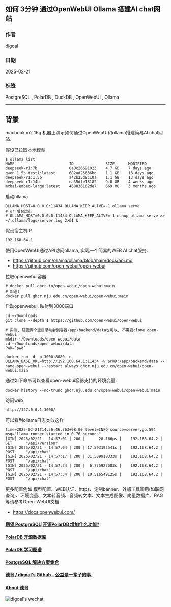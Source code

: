 ## 如何 3分钟 通过OpenWebUI Ollama 搭建AI chat网站   
          
### 作者          
digoal          
          
### 日期          
2025-02-21          
          
### 标签          
PostgreSQL , PolarDB , DuckDB , OpenWebUI , Ollama   
          
----          
          
## 背景   
macbook m2 16g 机器上演示如何通过OpenWebUI和ollama搭建简易AI chat网站.   
  
假设已拉取本地模型  
```  
$ ollama list  
NAME                        ID              SIZE      MODIFIED       
deepseek-r1:7b              0a8c26691023    4.7 GB    7 days ago        
qwen_1.5b_test1:latest      682ad25636bd    1.1 GB    13 days ago       
deepseek-r1:1.5b            a42b25d8c10a    1.1 GB    13 days ago       
deepseek-r1:14b             ea35dfe18182    9.0 GB    4 weeks ago       
mxbai-embed-large:latest    468836162de7    669 MB    3 months ago    
```  
  
启动ollama  
```  
OLLAMA_HOST=0.0.0.0:11434 OLLAMA_KEEP_ALIVE=-1 ollama serve   
# or 后台运行   
# OLLAMA_HOST=0.0.0.0:11434 OLLAMA_KEEP_ALIVE=-1 nohup ollama serve >> ~/.ollama/logs/server.log 2>&1 &   
```  
  
假设宿主机IP   
```  
192.168.64.1    
```  
  
使用OpenWebUI通过API访问ollama, 实现一个简易的WEB AI chat服务.  
- https://github.com/ollama/ollama/blob/main/docs/api.md  
- https://github.com/open-webui/open-webui  
  
拉取openwebui容器  
```  
# docker pull ghcr.io/open-webui/open-webui:main  
# 加速:   
docker pull ghcr.nju.edu.cn/open-webui/open-webui:main  
```  
  
启动openwebui, 映射到3000端口  
```  
cd ~/Downloads  
git clone --depth 1 https://github.com/open-webui/open-webui  

# 实测, 随便弄个空目录映射到容器/app/backend/data也可以, 不需要clone open-webui
mkdir ~/Downloads/open-webui/data
cd ~/Downloads/open-webui/data
PWD=`pwd`    
  
docker run -d -p 3000:8080 -e OLLAMA_BASE_URL=http://192.168.64.1:11434 -v $PWD:/app/backend/data --name open-webui --restart always ghcr.nju.edu.cn/open-webui/open-webui:main   
```  
   
通过如下命令可以查看open-webui容器支持的环境变量:  
```
docker history --no-trunc ghcr.nju.edu.cn/open-webui/open-webui:main
```
  
访问web  
```  
http://127.0.0.1:3000/  
```  
  
可以看到ollama日志类似这样  
```  
time=2025-02-21T14:56:46.763+08:00 level=INFO source=server.go:594 msg="llama runner started in 0.76 seconds"  
[GIN] 2025/02/21 - 14:57:01 | 200 |      28.166µs |    192.168.64.2 | GET      "/api/version"  
[GIN] 2025/02/21 - 14:57:04 | 200 | 17.593192541s |    192.168.64.2 | POST     "/api/chat"  
[GIN] 2025/02/21 - 14:57:17 | 200 | 31.509918333s |    192.168.64.2 | POST     "/api/chat"  
[GIN] 2025/02/21 - 14:57:24 | 200 |  6.775927583s |    192.168.64.2 | POST     "/api/chat"  
[GIN] 2025/02/21 - 14:57:34 | 200 | 10.516549125s |    192.168.64.2 | POST     "/api/chat"  
```  
  
更多配置例如 模型配置、WEB认证、https、定制banner、外部工具调用(如联网查询)、环境变量、文本转音频、音频转文本、文本生成图像、向量数据库、RAG等请参考Open-WebUI文档:   
- https://docs.openwebui.com/
     
  
#### [期望 PostgreSQL|开源PolarDB 增加什么功能?](https://github.com/digoal/blog/issues/76 "269ac3d1c492e938c0191101c7238216")
  
  
#### [PolarDB 开源数据库](https://openpolardb.com/home "57258f76c37864c6e6d23383d05714ea")
  
  
#### [PolarDB 学习图谱](https://www.aliyun.com/database/openpolardb/activity "8642f60e04ed0c814bf9cb9677976bd4")
  
  
#### [PostgreSQL 解决方案集合](../201706/20170601_02.md "40cff096e9ed7122c512b35d8561d9c8")
  
  
#### [德哥 / digoal's Github - 公益是一辈子的事.](https://github.com/digoal/blog/blob/master/README.md "22709685feb7cab07d30f30387f0a9ae")
  
  
#### [About 德哥](https://github.com/digoal/blog/blob/master/me/readme.md "a37735981e7704886ffd590565582dd0")
  
  
![digoal's wechat](../pic/digoal_weixin.jpg "f7ad92eeba24523fd47a6e1a0e691b59")
  
